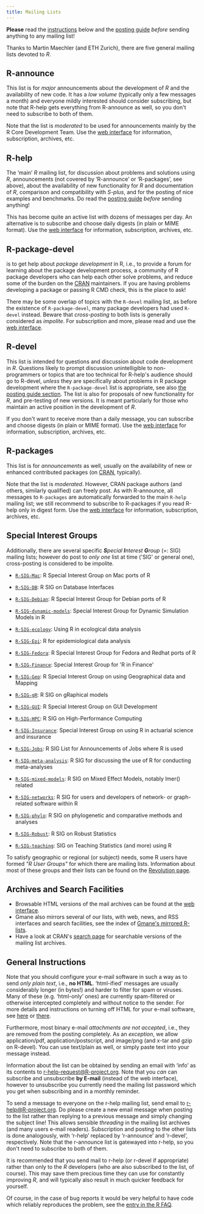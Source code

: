 ```yaml
---
title: Mailing Lists
---
```



**Please** read the [instructions](#instructions) below and the [posting guide](posting-guide.html) *before* sending anything to any mailing list!

Thanks to Martin Maechler (and ETH Zurich), there are five general mailing lists devoted to *R*.

## R-announce

This list is for *major* announcements about the development of *R* and the availability of new code. It has a *low volume* (typically only a few messages a month) and everyone mildly interested should consider subscribing, but note that R-help gets everything from R-announce as well, so you don't need to subscribe to both of them.

Note that the list is *moderated* to be used for announcements mainly by the R Core Development Team. Use the [web interface](https://stat.ethz.ch/mailman/listinfo/r-announce) for information, subscription, archives, etc.

## R-help

The ‘main’ *R* mailing list, for discussion about problems and solutions using *R*, announcements (not covered by ‘R-announce’ or ‘R-packages’, see above), about the availability of new functionality for *R* and documentation of *R*, comparison and compatibility with *S-plus*, and for the posting of nice examples and benchmarks. Do read the [posting guide](posting-guide.html) *before* sending anything!

This has become quite an active list with dozens of messages per day. An alternative is to subscribe and choose daily digests (in plain or MIME format). Use the [web interface](https://stat.ethz.ch/mailman/listinfo/r-help) for information, subscription, archives, etc.

## R-package-devel

is to get help about *package development* in R, i.e., to provide a forum for learning about the package development process,  a community of R package developers who can help each other solve problems, and reduce some of the burden on the [CRAN](https://cran.r-project.org/) maintainers. If you are having problems developing a package or passing R CMD check, this is the place to ask!

There may be some overlap of topics with the `R-devel` mailing list, as before the existence of `R-package-devel`, many package developers had used `R-devel` instead. Beware that *cross-posting* to both lists is generally considered as *impolite*.  For subscription and more, please read and use the [web interface](https://stat.ethz.ch/mailman/listinfo/r-package-devel).

## R-devel

This list is intended for questions and discussion about code development in *R*.  Questions likely to prompt discussion unintelligible to non-programmers or topics that are too technical for R-help's audience should go to R-devel, *unless* they are specifically about problems in R package development where the `R-package-devel` list is appropriate, see also [the posting guide section](posting-guide.html#which_list).  The list is also for proposals of new functionality for *R*, and pre-testing of new versions.  It is meant particularly for those who maintain an active position in the development of *R*.

If you don't want to receive more than a daily message, you can subscribe and choose digests (in plain or MIME format). Use the [web interface](https://stat.ethz.ch/mailman/listinfo/r-devel) for information, subscription, archives, etc.


## R-packages

This list is for *announcements* as well, usually on the availability of new or enhanced contributed packages (on [CRAN](https://cran.r-project.org/), typically).

Note that the list is *moderated*. However, CRAN package authors (and others, similarly qualified) can freely post. As with R-announce, all messages to `R-packages` are automatically forwarded to the main `R-help` mailing list; we still recommend to subscribe to R-packages if you read R-help only in digest form. Use the [web interface](https://stat.ethz.ch/mailman/listinfo/r-packages) for information, subscription, archives, etc.


## Special Interest Groups

Additionally, there are several specific ***S**pecial **I**nterest **G**roup* (=: SIG) mailing lists; however do post to *only one* list at time ('SIG' or general one), cross-posting is considered to be impolite.

* [`R-SIG-Mac`](https://stat.ethz.ch/mailman/listinfo/r-sig-mac):
  R Special Interest Group on Mac ports of R

* [`R-SIG-DB`](https://stat.ethz.ch/mailman/listinfo/r-sig-db):
  R SIG on Database Interfaces

* [`R-SIG-Debian`](https://stat.ethz.ch/mailman/listinfo/r-sig-debian):
  R Special Interest Group for Debian ports of R

* [`R-SIG-dynamic-models`](https://stat.ethz.ch/mailman/listinfo/r-sig-dynamic-models):
  Special Interest Group for Dynamic Simulation Models in R

* [`R-SIG-ecology`](https://stat.ethz.ch/mailman/listinfo/r-sig-ecology):
  Using R in ecological data analysis

* [`R-SIG-Epi`](https://stat.ethz.ch/mailman/listinfo/r-sig-epi):
  R for epidemiological data analysis

* [`R-SIG-Fedora`](https://stat.ethz.ch/mailman/listinfo/r-sig-fedora):
  R Special Interest Group for Fedora and Redhat ports of R

* [`R-SIG-Finance`](https://stat.ethz.ch/mailman/listinfo/r-sig-finance):
  Special Interest Group for 'R in Finance'

* [`R-SIG-Geo`](https://stat.ethz.ch/mailman/listinfo/r-sig-geo):
  R Special Interest Group on using Geographical data and Mapping

* [`R-SIG-gR`](https://stat.ethz.ch/mailman/listinfo/r-sig-gr):
  R SIG on gRaphical models

* [`R-SIG-GUI`](https://stat.ethz.ch/mailman/listinfo/r-sig-gui):
  R Special Interest Group on GUI Development

* [`R-SIG-HPC`](https://stat.ethz.ch/mailman/listinfo/r-sig-hpc):
  R SIG on High-Performance Computing

* [`R-SIG-Insurance`](https://stat.ethz.ch/mailman/listinfo/r-sig-insurance):
  Special Interest Group on using R in actuarial science and insurance

* [`R-SIG-Jobs`](https://stat.ethz.ch/mailman/listinfo/r-sig-jobs):
  R SIG List for Announcements of Jobs where R is used

* [`R-SIG-meta-analysis`](https://stat.ethz.ch/mailman/listinfo/r-sig-meta-analysis):
  R SIG for discussing the use of R for conducting meta-analyses

* [`R-SIG-mixed-models`](https://stat.ethz.ch/mailman/listinfo/r-sig-mixed-models):
  R SIG on Mixed Effect Models, notably lmer() related

* [`R-SIG-networks`](https://stat.ethz.ch/mailman/listinfo/r-sig-networks):
  R SIG for users and developers of network- or graph-related software within R

* [`R-SIG-phylo`](https://stat.ethz.ch/mailman/listinfo/r-sig-phylo):
  R SIG on phylogenetic and comparative methods and analyses

* [`R-SIG-Robust`](https://stat.ethz.ch/mailman/listinfo/r-sig-robust):
  R SIG on Robust Statistics

* [`R-SIG-teaching`](https://stat.ethz.ch/mailman/listinfo/r-sig-teaching):
  SIG on Teaching Statistics (and more) using R

To satisfy geographic or regional (or subject) needs, some R users have formed *"R User Groups"* for which there are mailing lists. Information about most of these groups and their lists can be found on the [Revolution page](http://blog.revolutionanalytics.com/local-r-groups.html).

## Archives and Search Facilities

-   Browsable HTML versions of the mail archives can be found at the [web interface](https://stat.ethz.ch/mailman/listinfo).
-   Gmane also mirrors several of our lists, with web, news, and RSS interfaces and search facilities, see the index of [Gmane's mirrored R-lists](http://dir.gmane.org/index.php?prefix=gmane.comp.lang.r.).
-   Have a look at CRAN's [search page](https://cran.R-project.org/search.html) for searchable versions of the mailing list archives.

## General Instructions

Note that you should configure your e-mail software in such a way as to send *only plain text*, i.e., **no HTML**. ‘html-ified’ messages are usually considerably longer (in bytes!) and harder to filter for spam or viruses. Many of these (e.g. ‘html-only’ ones) are currently spam-filtered or otherwise intercepted completely and without notice to the sender. For more details and instructions on turning off HTML for your e-mail software, see
 [here](https://en.wikipedia.org/wiki/HTML_email#Message_size) or
[there](https://subversion.american.edu/aisaac/notes/htmlmail.htm).
<!-- also http://www.harley.com/turn-off-html/ -->

Furthermore, most binary e-mail *attachments are not accepted*, i.e., they are removed from the posting completely. As an *exception*, we allow application/pdf, application/postscript, and image/png (and x-tar and gzip on R-devel). You can use text/plain as well, or simply paste text into your message instead.

Information about the list can be obtained by sending an email with ‘info’ as its contents to [r-help-request@R-project.org](mailto:r-help-request@R-project.org). Note that you *can* can subscribe and unsubscribe **by E-mail** (instead of the web interface), however to unsubscribe you currently need the mailing list password which you get when subscribing and in a monthly reminder.

To send a message to everyone on the r-help mailing list, send email to <r-help@R-project.org>.  Do please create a new email message when posting to the list rather than replying to a previous message and simply changing the subject line! This allows sensible *threading* in the mailing list archives (and many users e-mail readers). Subscription and posting to the other lists is done analogously, with ‘r-help’ replaced by ‘r-announce’ and ‘r-devel’, respectively. Note that the r-announce list is gatewayed into r-help, so you don't need to subscribe to both of them.

It is recommended that you send mail to r-help (or r-devel if appropriate) rather than only to the *R* developers (who are also subscribed to the list, of course). This may save them precious time they can use for constantly improving *R*, and will typically also result in much quicker feedback for yourself.

Of course, in the case of bug reports it would be very helpful to have code which reliably reproduces the problem, see the [entry in the R FAQ](https://CRAN.R-project.org/doc/FAQ/R-FAQ.html#R%20Bugs).
